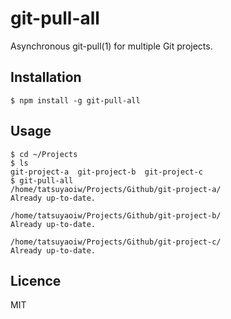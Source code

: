 # git-pull-all

Asynchronous git-pull(1) for multiple Git projects.

## Installation

```
$ npm install -g git-pull-all
```

## Usage

```
$ cd ~/Projects
$ ls
git-project-a  git-project-b  git-project-c
$ git-pull-all
/home/tatsuyaoiw/Projects/Github/git-project-a/
Already up-to-date.

/home/tatsuyaoiw/Projects/Github/git-project-b/
Already up-to-date.

/home/tatsuyaoiw/Projects/Github/git-project-c/
Already up-to-date.
```

## Licence

MIT